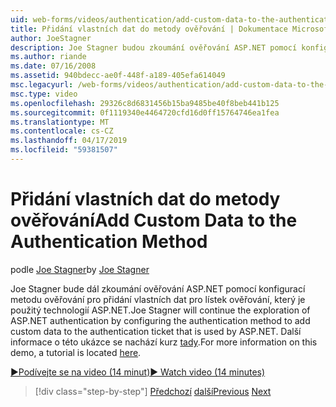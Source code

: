 ```yaml
---
uid: web-forms/videos/authentication/add-custom-data-to-the-authentication-method
title: Přidání vlastních dat do metody ověřování | Dokumentace Microsoftu
author: JoeStagner
description: Joe Stagner budou zkoumání ověřování ASP.NET pomocí konfigurací metodu ověřování pro přidání vlastních dat pro lístek ověřování...
ms.author: riande
ms.date: 07/16/2008
ms.assetid: 940bdecc-ae0f-448f-a189-405efa614049
msc.legacyurl: /web-forms/videos/authentication/add-custom-data-to-the-authentication-method
msc.type: video
ms.openlocfilehash: 29326c8d6831456b15ba9485be40f8beb441b125
ms.sourcegitcommit: 0f1119340e4464720cfd16d0ff15764746ea1fea
ms.translationtype: MT
ms.contentlocale: cs-CZ
ms.lasthandoff: 04/17/2019
ms.locfileid: "59381507"
---
```

# <a name="add-custom-data-to-the-authentication-method"></a><span data-ttu-id="c1ad9-103">Přidání vlastních dat do metody ověřování</span><span class="sxs-lookup"><span data-stu-id="c1ad9-103">Add Custom Data to the Authentication Method</span></span>

<span data-ttu-id="c1ad9-104">podle [Joe Stagner](https://github.com/JoeStagner)</span><span class="sxs-lookup"><span data-stu-id="c1ad9-104">by [Joe Stagner](https://github.com/JoeStagner)</span></span>

<span data-ttu-id="c1ad9-105">Joe Stagner bude dál zkoumání ověřování ASP.NET pomocí konfigurací metodu ověřování pro přidání vlastních dat pro lístek ověřování, který je použitý technologií ASP.NET.</span><span class="sxs-lookup"><span data-stu-id="c1ad9-105">Joe Stagner will continue the exploration of ASP.NET authentication by configuring the authentication method to add custom data to the authentication ticket that is used by ASP.NET.</span></span> <span data-ttu-id="c1ad9-106">Další informace o této ukázce se nachází kurz [tady](../../overview/older-versions-security/introduction/forms-authentication-configuration-and-advanced-topics-vb.md).</span><span class="sxs-lookup"><span data-stu-id="c1ad9-106">For more information on this demo, a tutorial is located [here](../../overview/older-versions-security/introduction/forms-authentication-configuration-and-advanced-topics-vb.md).</span></span>

[<span data-ttu-id="c1ad9-107">&#9654;Podívejte se na video (14 minut)</span><span class="sxs-lookup"><span data-stu-id="c1ad9-107">&#9654; Watch video (14 minutes)</span></span>](https://channel9.msdn.com/Blogs/ASP-NET-Site-Videos/add-custom-data-to-the-authentication-method)

> [!div class="step-by-step"]
> <span data-ttu-id="c1ad9-108">[Předchozí](forms-login-custom-key-configuration.md)
> [další](use-custom-principal-objects.md)</span><span class="sxs-lookup"><span data-stu-id="c1ad9-108">[Previous](forms-login-custom-key-configuration.md)
[Next](use-custom-principal-objects.md)</span></span>
